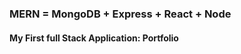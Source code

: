 ### MERN = MongoDB + Express + React + Node

#### My First full Stack Application: Portfolio







